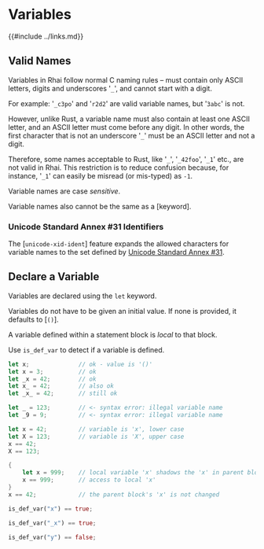 Variables
=========

{{#include ../links.md}}

Valid Names
-----------

Variables in Rhai follow normal C naming rules &ndash; must contain only ASCII letters, digits and underscores '`_`',
and cannot start with a digit.

For example: '`_c3po`' and '`r2d2`' are valid variable names, but '`3abc`' is not.

However, unlike Rust, a variable name must also contain at least one ASCII letter, and an ASCII letter must come before any digit.
In other words, the first character that is not an underscore '`_`' must be an ASCII letter and not a digit.

Therefore, some names acceptable to Rust, like '`_`', '`_42foo`', '`_1`' etc., are not valid in Rhai.
This restriction is to reduce confusion because, for instance, '`_1`' can easily be misread (or mis-typed) as `-1`.

Variable names are case _sensitive_.

Variable names also cannot be the same as a [keyword].

### Unicode Standard Annex #31 Identifiers

The [`unicode-xid-ident`] feature expands the allowed characters for variable names to the set defined by
[Unicode Standard Annex #31](http://www.unicode.org/reports/tr31/).


Declare a Variable
------------------

Variables are declared using the `let` keyword.

Variables do not have to be given an initial value.
If none is provided, it defaults to [`()`].

A variable defined within a statement block is _local_ to that block.

Use `is_def_var` to detect if a variable is defined.

```rust
let x;              // ok - value is '()'
let x = 3;          // ok
let _x = 42;        // ok
let x_ = 42;        // also ok
let _x_ = 42;       // still ok

let _ = 123;        // <- syntax error: illegal variable name
let _9 = 9;         // <- syntax error: illegal variable name

let x = 42;         // variable is 'x', lower case
let X = 123;        // variable is 'X', upper case
x == 42;
X == 123;

{
    let x = 999;    // local variable 'x' shadows the 'x' in parent block
    x == 999;       // access to local 'x'
}
x == 42;            // the parent block's 'x' is not changed

is_def_var("x") == true;

is_def_var("_x") == true;

is_def_var("y") == false;
```
